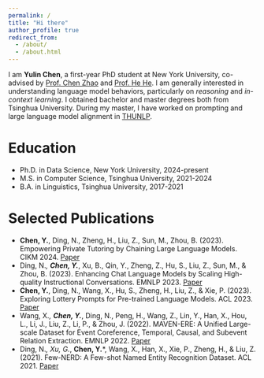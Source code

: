 ```yaml
---
permalink: /
title: "Hi there"
author_profile: true
redirect_from: 
  - /about/
  - /about.html
---
```



I am **Yulin Chen**, a first-year PhD student at New York University, co-advised by [Prof. Chen Zhao](http://www.chenz.umiacs.io/) and [Prof. He He](https://hhexiy.github.io/). I am generally interested in understanding language model behaviors, particularly on *reasoning* and *in-context learning*. I obtained bachelor and master degrees both from Tsinghua University. During my master, I have worked on prompting and large language model alignment in [THUNLP](https://nlp.csai.tsinghua.edu.cn/).


Education
======
* Ph.D. in Data Science, New York University, 2024-present
* M.S. in Computer Science, Tsinghua University, 2021-2024
* B.A. in Linguistics, Tsinghua University, 2017-2021


Selected Publications
======
* **Chen, Y.**, Ding, N., Zheng, H., Liu, Z., Sun, M., Zhou, B. (2023). Empowering Private Tutoring by Chaining Large Language Models. CIKM 2024. [Paper](https://arxiv.org/pdf/2309.08112)
* Ding, N.*, **Chen, Y.***, Xu, B., Qin, Y., Zheng, Z., Hu, S., Liu, Z., Sun, M., & Zhou, B. (2023). Enhancing Chat Language Models by Scaling High-quality Instructional Conversations. EMNLP 2023. [Paper](https://aclanthology.org/2023.emnlp-main.183.pdf)
* **Chen, Y.**, Ding, N., Wang, X., Hu, S., Zheng, H., Liu, Z., & Xie, P. (2023). Exploring Lottery Prompts for Pre-trained Language Models. ACL 2023. [Paper](https://aclanthology.org/2023.acl-long.860.pdf)
* Wang, X.*, **Chen, Y.***, Ding, N., Peng, H., Wang, Z., Lin, Y., Han, X., Hou, L., Li, J., Liu, Z., Li, P., & Zhou, J. (2022). MAVEN-ERE: A Unified Large-scale Dataset for Event Coreference, Temporal, Causal, and Subevent Relation Extraction. EMNLP 2022. [Paper](https://aclanthology.org/2022.emnlp-main.60.pdf)
* Ding, N.*, Xu, G.*, **Chen, Y.***, Wang, X., Han, X., Xie, P., Zheng, H., & Liu, Z. (2021). Few-NERD: A Few-shot Named Entity Recognition Dataset. ACL 2021. [Paper](https://aclanthology.org/2021.acl-long.248.pdf)

<!-- For more info
------
More info about configuring academicpages can be found in [the guide](https://academicpages.github.io/markdown/). The [guides for the Minimal Mistakes theme](https://mmistakes.github.io/minimal-mistakes/docs/configuration/) (which this theme was forked from) might also be helpful. -->
